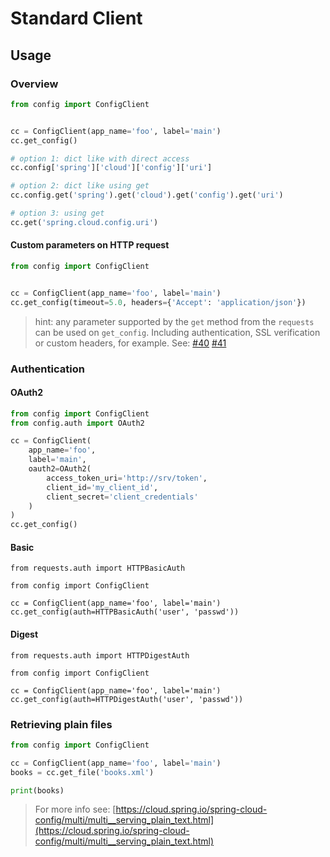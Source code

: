 # Standard Client

## Usage

### Overview

``` py
from config import ConfigClient


cc = ConfigClient(app_name='foo', label='main')
cc.get_config()

# option 1: dict like with direct access
cc.config['spring']['cloud']['config']['uri']

# option 2: dict like using get
cc.config.get('spring').get('cloud').get('config').get('uri')

# option 3: using get
cc.get('spring.cloud.config.uri')
```

#### Custom parameters on HTTP request

```python
from config import ConfigClient


cc = ConfigClient(app_name='foo', label='main')
cc.get_config(timeout=5.0, headers={'Accept': 'application/json'})
```

> hint: any parameter supported by the `get` method from the `requests` can be used on `get_config`. Including authentication, SSL verification or custom headers, for example. See: [#40](https://github.com/amenezes/config-client/issues/40) [#41](https://github.com/amenezes/config-client/issues/41)

### Authentication

#### OAuth2

```python
from config import ConfigClient
from config.auth import OAuth2

cc = ConfigClient(
    app_name='foo',
    label='main',
    oauth2=OAuth2(
        access_token_uri='http://srv/token',
        client_id='my_client_id',
        client_secret='client_credentials'
    )
)
cc.get_config()
```

#### Basic

```
from requests.auth import HTTPBasicAuth

from config import ConfigClient

cc = ConfigClient(app_name='foo', label='main')
cc.get_config(auth=HTTPBasicAuth('user', 'passwd'))
```

#### Digest

```
from requests.auth import HTTPDigestAuth

from config import ConfigClient

cc = ConfigClient(app_name='foo', label='main')
cc.get_config(auth=HTTPDigestAuth('user', 'passwd'))
```


### Retrieving plain files

````python
from config import ConfigClient

cc = ConfigClient(app_name='foo', label='main')
books = cc.get_file('books.xml')

print(books)
````

> For more info see: [https://cloud.spring.io/spring-cloud-config/multi/multi__serving_plain_text.html](https://cloud.spring.io/spring-cloud-config/multi/multi__serving_plain_text.html)
